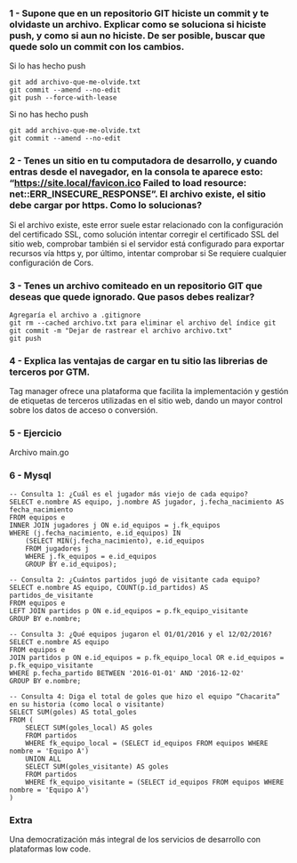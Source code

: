 ### 1 - Supone que en un repositorio GIT hiciste un commit y te olvidaste un archivo. Explicar como se soluciona si hiciste push, y como si aun no hiciste. De ser posible, buscar que quede solo un commit con los cambios.

Si lo has hecho push

```
git add archivo-que-me-olvide.txt
git commit --amend --no-edit
git push --force-with-lease

```

Si no has hecho push

```
git add archivo-que-me-olvide.txt
git commit --amend --no-edit

```

### 2 - Tenes un sitio en tu computadora de desarrollo, y cuando entras desde el navegador, en la consola te aparece esto: “https://site.local/favicon.ico Failed to load resource: net::ERR_INSECURE_RESPONSE”. El archivo existe, el sitio debe cargar por https. Como lo solucionas?

Si el archivo existe, este error suele estar relacionado con la configuración del certificado SSL, como solución intentar corregir el certificado SSL del sitio web, comprobar también si el servidor está configurado para exportar recursos vía https y, por último, intentar comprobar si Se requiere cualquier configuración de Cors.

### 3 - Tenes un archivo comiteado en un repositorio GIT que deseas que quede ignorado. Que pasos debes realizar?

```
Agregaría el archivo a .gitignore
git rm --cached archivo.txt para eliminar el archivo del índice git
git commit -m "Dejar de rastrear el archivo archivo.txt"
git push

```

### 4 - Explica las ventajas de cargar en tu sitio las librerias de terceros por GTM.

Tag manager ofrece una plataforma que facilita la implementación y gestión de etiquetas de terceros utilizadas en el sitio web, dando un mayor control sobre los datos de acceso o conversión.

### 5 - Ejercicio

Archivo main.go

### 6 - Mysql

```
-- Consulta 1: ¿Cuál es el jugador más viejo de cada equipo?
SELECT e.nombre AS equipo, j.nombre AS jugador, j.fecha_nacimiento AS fecha_nacimiento
FROM equipos e
INNER JOIN jugadores j ON e.id_equipos = j.fk_equipos
WHERE (j.fecha_nacimiento, e.id_equipos) IN
    (SELECT MIN(j.fecha_nacimiento), e.id_equipos
    FROM jugadores j
    WHERE j.fk_equipos = e.id_equipos
    GROUP BY e.id_equipos);

-- Consulta 2: ¿Cuántos partidos jugó de visitante cada equipo?
SELECT e.nombre AS equipo, COUNT(p.id_partidos) AS partidos_de_visitante
FROM equipos e
LEFT JOIN partidos p ON e.id_equipos = p.fk_equipo_visitante
GROUP BY e.nombre;

-- Consulta 3: ¿Qué equipos jugaron el 01/01/2016 y el 12/02/2016?
SELECT e.nombre AS equipo
FROM equipos e
JOIN partidos p ON e.id_equipos = p.fk_equipo_local OR e.id_equipos = p.fk_equipo_visitante
WHERE p.fecha_partido BETWEEN '2016-01-01' AND '2016-12-02'
GROUP BY e.nombre;

-- Consulta 4: Diga el total de goles que hizo el equipo “Chacarita” en su historia (como local o visitante)
SELECT SUM(goles) AS total_goles
FROM (
    SELECT SUM(goles_local) AS goles
    FROM partidos
    WHERE fk_equipo_local = (SELECT id_equipos FROM equipos WHERE nombre = 'Equipo A')
    UNION ALL
    SELECT SUM(goles_visitante) AS goles
    FROM partidos
    WHERE fk_equipo_visitante = (SELECT id_equipos FROM equipos WHERE nombre = 'Equipo A')
)
```

### Extra

Una democratización más integral de los servicios de desarrollo con plataformas low code.
